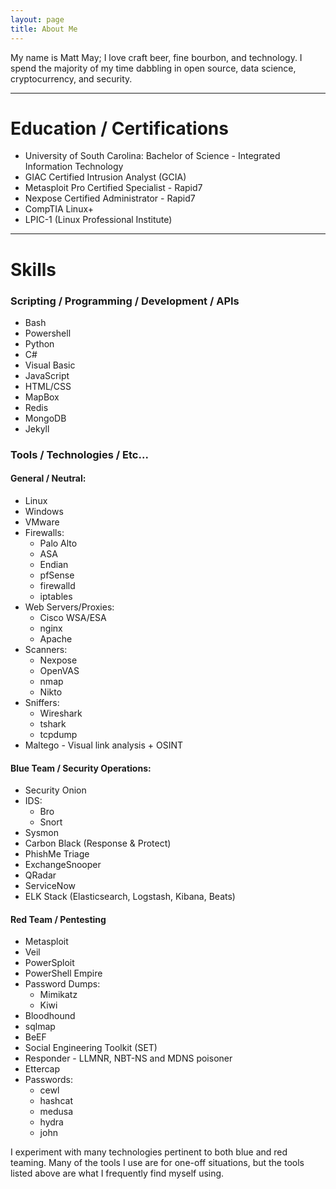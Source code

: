 ```yaml
---
layout: page
title: About Me
---
```


My name is Matt May; I love craft beer, fine bourbon, and technology. I spend the majority of my time dabbling in open source, data science, cryptocurrency, and security.

---

# Education / Certifications
- University of South Carolina: Bachelor of Science - Integrated Information Technology
- GIAC Certified Intrusion Analyst (GCIA)
- Metasploit Pro Certified Specialist - Rapid7
- Nexpose Certified Administrator - Rapid7
- CompTIA Linux+
- LPIC-1 (Linux Professional Institute)

---

# Skills

### Scripting / Programming / Development / APIs
- Bash
- Powershell
- Python
- C#
- Visual Basic
- JavaScript
- HTML/CSS
- MapBox
- Redis
- MongoDB
- Jekyll

### Tools / Technologies / Etc...
#### General / Neutral:
- Linux
- Windows
- VMware
- Firewalls:
  - Palo Alto
  - ASA
  - Endian
  - pfSense
  - firewalld
  - iptables
- Web Servers/Proxies:
  - Cisco WSA/ESA
  - nginx
  - Apache
- Scanners:
  - Nexpose
  - OpenVAS
  - nmap
  - Nikto
- Sniffers:
  - Wireshark
  - tshark
  - tcpdump
- Maltego - Visual link analysis + OSINT

#### Blue Team / Security Operations:
- Security Onion
- IDS:
  - Bro
  - Snort
- Sysmon
- Carbon Black (Response & Protect)
- PhishMe Triage
- ExchangeSnooper
- QRadar
- ServiceNow
- ELK Stack (Elasticsearch, Logstash, Kibana, Beats)

#### Red Team / Pentesting
- Metasploit
- Veil
- PowerSploit
- PowerShell Empire
- Password Dumps:
  - Mimikatz
  - Kiwi
- Bloodhound
- sqlmap
- BeEF
- Social Engineering Toolkit (SET) 
- Responder - LLMNR, NBT-NS and MDNS poisoner
- Ettercap
- Passwords:
  - cewl
  - hashcat
  - medusa
  - hydra
  - john

I experiment with many technologies pertinent to both blue and red teaming. Many of the tools I use are for one-off situations, but the tools listed above are what I frequently find myself using.

